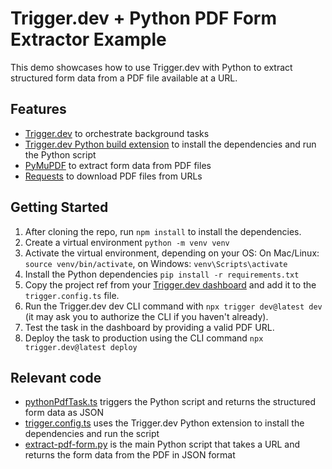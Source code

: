 # Trigger.dev + Python PDF Form Extractor Example

This demo showcases how to use Trigger.dev with Python to extract structured form data from a PDF file available at a URL.

## Features

- [Trigger.dev](https://trigger.dev) to orchestrate background tasks
- [Trigger.dev Python build extension](https://trigger.dev/docs/config/extensions/pythonExtension) to install the dependencies and run the Python script
- [PyMuPDF](https://pymupdf.readthedocs.io/en/latest/) to extract form data from PDF files
- [Requests](https://docs.python-requests.org/en/master/) to download PDF files from URLs

## Getting Started

1. After cloning the repo, run `npm install` to install the dependencies.
2. Create a virtual environment `python -m venv venv`
3. Activate the virtual environment, depending on your OS: On Mac/Linux: `source venv/bin/activate`, on Windows: `venv\Scripts\activate`
4. Install the Python dependencies `pip install -r requirements.txt`
5. Copy the project ref from your [Trigger.dev dashboard](https://cloud.trigger.dev) and add it to the `trigger.config.ts` file.
6. Run the Trigger.dev dev CLI command with `npx trigger dev@latest dev` (it may ask you to authorize the CLI if you haven't already).
7. Test the task in the dashboard by providing a valid PDF URL.
8. Deploy the task to production using the CLI command `npx trigger.dev@latest deploy`

## Relevant code

- [pythonPdfTask.ts](./src/trigger/pythonPdfTask.ts) triggers the Python script and returns the structured form data as JSON
- [trigger.config.ts](./trigger.config.ts) uses the Trigger.dev Python extension to install the dependencies and run the script
- [extract-pdf-form.py](./src/python/extract-pdf-form.py) is the main Python script that takes a URL and returns the form data from the PDF in JSON format
